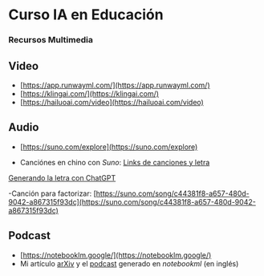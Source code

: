 # Curso IA en Educación

###  Recursos Multimedia

## Video
- [https://app.runwayml.com/](https://app.runwayml.com/)
- [https://klingai.com/](https://klingai.com/)
- [https://hailuoai.com/video](https://hailuoai.com/video)

## Audio

- [https://suno.com/explore](https://suno.com/explore)

- Canciónes en chino con *Suno*:
[Links de canciones y letra](https://emersonjleon.github.io/emersonjleon/zw.html)

[Generando la letra con ChatGPT](https://chatgpt.com/share/671681fa-d330-8008-8650-a4f88daf0235)

-Canción para factorizar:
[https://suno.com/song/c44381f8-a657-480d-9042-a867315f93dc](https://suno.com/song/c44381f8-a657-480d-9042-a867315f93dc)

## Podcast

- [https://notebooklm.google/](https://notebooklm.google/)
- Mi artículo [arXiv](https://arxiv.org/abs/2111.13745) y el [podcast](https://emersonjleon.github.io/emersonjleon/uniandes/podcastFF.wav) generado en *notebookml* (en inglés)